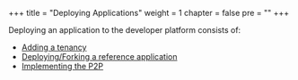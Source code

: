 +++
title = "Deploying Applications"
weight = 1
chapter = false
pre = ""
+++

Deploying an application to the developer platform consists of:

* [Adding a tenancy](./tenancy)
* [Deploying/Forking a reference application](./reference-app)
* [Implementing the P2P](../p2p)